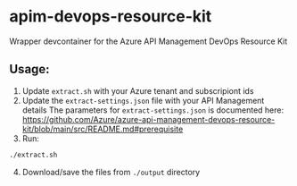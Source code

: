 # apim-devops-resource-kit
Wrapper devcontainer for the Azure API Management DevOps Resource Kit

## Usage:
1. Update `extract.sh` with your Azure tenant and subscripiont ids
2. Update the `extract-settings.json` file with your API Management details
The parameters for `extract-settings.json` is documented here:
https://github.com/Azure/azure-api-management-devops-resource-kit/blob/main/src/README.md#prerequisite
3. Run:

```bash
./extract.sh
```

4. Download/save the files from `./output` directory